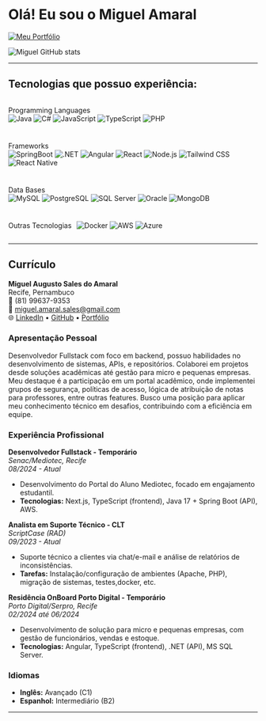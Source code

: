 # Olá! Eu sou o Miguel Amaral

[![Meu Portfólio](https://img.shields.io/website?label=Meu%20Portfólio&style=for-the-badge&url=https://miguelamaral.vercel.app)](https://miguelamaral.vercel.app)

![Miguel GitHub stats](https://github-readme-stats.vercel.app/api?username=miguelamaral254&show_icons=true&theme=dracula&count_private=true)

---

## Tecnologias que possuo experiência:

<div style="display: flex; flex-wrap: wrap; gap: 10px;">

Programming Languages  
![Java](https://img.shields.io/badge/Java-ED8B00?style=for-the-badge&logo=openjdk&logoColor=white)
![C#](https://img.shields.io/badge/C%23-239120?style=for-the-badge&logo=c-sharp&logoColor=white)
![JavaScript](https://img.shields.io/badge/JavaScript-F7DF1E?style=for-the-badge&logo=javascript&logoColor=black)
![TypeScript](https://img.shields.io/badge/TypeScript-007ACC?style=for-the-badge&logo=typescript&logoColor=white)
![PHP](https://img.shields.io/badge/PHP-777BB4?style=for-the-badge&logo=php&logoColor=white)

Frameworks  
![SpringBoot](https://img.shields.io/badge/SpringBoot-6DB33F?style=for-the-badge&logo=Spring&logoColor=white)
![.NET](https://img.shields.io/badge/.NET-5C2D91?style=for-the-badge&logo=.net&logoColor=white)
![Angular](https://img.shields.io/badge/Angular-DD0031?style=for-the-badge&logo=angular&logoColor=white)
![React](https://img.shields.io/badge/React-20232A?style=for-the-badge&logo=react&logoColor=61DAFB)
![Node.js](https://img.shields.io/badge/Node.js-43853D?style=for-the-badge&logo=node.js&logoColor=white)
![Tailwind CSS](https://img.shields.io/badge/Tailwind_CSS-38B2AC?style=for-the-badge&logo=tailwind-css&logoColor=white)
![React Native](https://img.shields.io/badge/React_Native-20232A?style=for-the-badge&logo=react&logoColor=61DAFB)

Data Bases  
![MySQL](https://img.shields.io/badge/MySQL-005C84?style=for-the-badge&logo=mysql&logoColor=white)
![PostgreSQL](https://img.shields.io/badge/PostgreSQL-316192?style=for-the-badge&logo=postgresql&logoColor=white)
![SQL Server](https://img.shields.io/badge/Microsoft_SQL_Server-CC2927?style=for-the-badge&logo=microsoft-sql-server&logoColor=white)
![Oracle](https://img.shields.io/badge/Oracle-F80000?style=for-the-badge&logo=oracle&logoColor=white)
![MongoDB](https://img.shields.io/badge/MongoDB-4EA94B?style=for-the-badge&logo=mongodb&logoColor=white)

Outras Tecnologias

![Docker](https://img.shields.io/badge/docker-257bd6?style=for-the-badge&logo=docker&logoColor=white)
![AWS](https://img.shields.io/badge/AWS-%23232f3e?logo=amazon)
![Azure](https://img.shields.io/badge/Microsoft_Azure-0078D4?style=for-the-badge&logo=microsoft-azure&logoColor=white)


</div>

---

## Currículo

**Miguel Augusto Sales do Amaral**  
Recife, Pernambuco  
📱 (81) 99637-9353  
📧 miguel.amaral.sales@gmail.com  
🌐 [LinkedIn](https://www.linkedin.com/in/miguelamaral254/) • [GitHub](https://github.com/miguelamaral254) • [Portfólio](https://miguelamaral.vercel.app)

### Apresentação Pessoal

Desenvolvedor Fullstack com foco em backend, possuo habilidades no desenvolvimento de sistemas, APIs, e repositórios. Colaborei em projetos desde soluções acadêmicas até gestão para micro e pequenas empresas. Meu destaque é a participação em um portal acadêmico, onde implementei grupos de segurança, políticas de acesso, lógica de atribuição de notas para professores, entre outras features. Busco uma posição para aplicar meu conhecimento técnico em desafios, contribuindo com a eficiência em equipe.

### Experiência Profissional

**Desenvolvedor Fullstack - Temporário**  
*Senac/Mediotec, Recife*  
*08/2024 - Atual*  
- Desenvolvimento do Portal do Aluno Mediotec, focado em engajamento estudantil.  
- **Tecnologias:** Next.js, TypeScript (frontend), Java 17 + Spring Boot (API), AWS.

**Analista em Suporte Técnico - CLT**  
*ScriptCase (RAD)*  
*09/2023 - Atual*  
- Suporte técnico a clientes via chat/e-mail e análise de relatórios de inconsistências.  
- **Tarefas:** Instalação/configuração de ambientes (Apache, PHP), migração de sistemas, testes,docker, etc.

**Residência OnBoard Porto Digital - Temporário**  
*Porto Digital/Serpro, Recife*  
*02/2024 até 06/2024*  
- Desenvolvimento de solução para micro e pequenas empresas, com gestão de funcionários, vendas e estoque.  
- **Tecnologias:** Angular, TypeScript (frontend), .NET (API), MS SQL Server.

### Idiomas
- **Inglês:** Avançado (C1)  
- **Espanhol:** Intermediário (B2)

---
